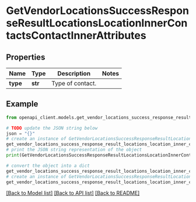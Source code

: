 # GetVendorLocationsSuccessResponseResultLocationsLocationInnerContactsContactInnerAttributes


## Properties

Name | Type | Description | Notes
------------ | ------------- | ------------- | -------------
**type** | **str** | Type of contact. | 

## Example

```python
from openapi_client.models.get_vendor_locations_success_response_result_locations_location_inner_contacts_contact_inner_attributes import GetVendorLocationsSuccessResponseResultLocationsLocationInnerContactsContactInnerAttributes

# TODO update the JSON string below
json = "{}"
# create an instance of GetVendorLocationsSuccessResponseResultLocationsLocationInnerContactsContactInnerAttributes from a JSON string
get_vendor_locations_success_response_result_locations_location_inner_contacts_contact_inner_attributes_instance = GetVendorLocationsSuccessResponseResultLocationsLocationInnerContactsContactInnerAttributes.from_json(json)
# print the JSON string representation of the object
print(GetVendorLocationsSuccessResponseResultLocationsLocationInnerContactsContactInnerAttributes.to_json())

# convert the object into a dict
get_vendor_locations_success_response_result_locations_location_inner_contacts_contact_inner_attributes_dict = get_vendor_locations_success_response_result_locations_location_inner_contacts_contact_inner_attributes_instance.to_dict()
# create an instance of GetVendorLocationsSuccessResponseResultLocationsLocationInnerContactsContactInnerAttributes from a dict
get_vendor_locations_success_response_result_locations_location_inner_contacts_contact_inner_attributes_from_dict = GetVendorLocationsSuccessResponseResultLocationsLocationInnerContactsContactInnerAttributes.from_dict(get_vendor_locations_success_response_result_locations_location_inner_contacts_contact_inner_attributes_dict)
```
[[Back to Model list]](../README.md#documentation-for-models) [[Back to API list]](../README.md#documentation-for-api-endpoints) [[Back to README]](../README.md)


